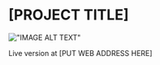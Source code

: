 # [PROJECT TITLE]

!["IMAGE ALT TEXT"](/images/IMAGE_TITLE.jpg?raw=true "IMAGE TEXT")

Live version at [PUT WEB ADDRESS HERE]